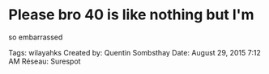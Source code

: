 # Please bro 40 is like nothing but l'm
so embarrassed

Tags: wilayahks
Created by: Quentin Sombsthay
Date: August 29, 2015 7:12 AM
Réseau: Surespot
